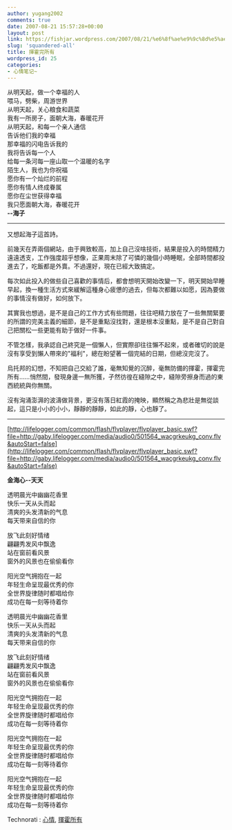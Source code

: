 ```yaml
---
author: yugang2002
comments: true
date: 2007-08-21 15:57:28+00:00
layout: post
link: https://fishjar.wordpress.com/2007/08/21/%e6%8f%ae%e9%9c%8d%e5%ae%8c%e6%89%80%e6%9c%89/
slug: 'squandered-all'
title: 揮霍完所有
wordpress_id: 25
categories:
- 心情笔记~
---
```


从明天起，做一个幸福的人  
喂马，劈柴，周游世界  
从明天起，关心粮食和蔬菜  
我有一所房子，面朝大海，春暖花开  
从明天起，和每一个亲人通信  
告诉他们我的幸福  
那幸福的闪电告诉我的  
我将告诉每一个人  
给每一条河每一座山取一个温暖的名字  
陌生人，我也为你祝福  
愿你有一个灿烂的前程  
愿你有情人终成眷属  
愿你在尘世获得幸福  
我只愿面朝大海，春暖花开  
**--海子**




  





* * *




又想起海子這首詩。




前幾天在弄兩個網站，由于興致較高，加上自己沒啥技術，結果是投入的時間精力遠遠透支，工作強度超乎想像，正果周末除了可憐的幾個小時睡眠，全部時間都投進去了，吃飯都是外賣。不過還好，現在已經大致搞定。




每次如此投入的做些自己喜歡的事情后，都會想明天開始改變一下，明天開始早睡早起，換一種生活方式來緩解這種身心疲憊的過去，但每次都難以如愿，因為要做的事情沒有做好，如何放下。




其實我也想過，是不是自己的工作方式有些問題，往往吧精力放在了一些無關緊要的所謂的完美主義的細節，是不是重點沒找對，還是根本沒重點，是不是自己對自己把關松一些更能有助于做好一件事。




不管怎樣，我承認自己終究是一個懶人，但實際卻往往懶不起來，或者確切的說是沒有享受到懶人帶來的"福利"，總在盼望著一個完結的日期，但總沒完沒了。  





烏托邦的幻想，不知把自己交給了誰，毫無知覺的沉醉，毫無防備的揮霍，揮霍完所有……悄然間，發現身邊一無所獲，孑然彷徨在縫隙之中，縫隙旁擦身而過的東西統統與你無關。




沒有洶涌澎湃的波濤做背景，更沒有落日紅霞的掩映，顯然稱之為悲壯是無從談起，這只是小小的小小，靜靜的靜靜，如此的靜，心也靜了。




  





* * *




  






[http://lifelogger.com/common/flash/flvplayer/flvplayer_basic.swf?file=http://gaby.lifelogger.com/media/audio0/501564_wacgrkeukg_conv.flv&autoStart=false](http://lifelogger.com/common/flash/flvplayer/flvplayer_basic.swf?file=http://gaby.lifelogger.com/media/audio0/501564_wacgrkeukg_conv.flv&autoStart=false)




**金海心--天天**




透明晨光中幽幽花香里  
快乐一天从头而起  
清爽的头发清新的气息  
每天带来自信的你




放飞此刻好情绪  
翩翩秀发风中飘逸  
站在窗前看风景  
窗外的风景也在偷偷看你




阳光空气拥抱在一起  
年轻生命呈现最优秀的你  
全世界旋律随时都唱给你  
成功在每一刻等待着你




透明晨光中幽幽花香里  
快乐一天从头而起  
清爽的头发清新的气息  
每天带来自信的你




放飞此刻好情绪  
翩翩秀发风中飘逸  
站在窗前看风景  
窗外的风景也在偷偷看你




阳光空气拥抱在一起  
年轻生命呈现最优秀的你  
全世界旋律随时都唱给你  
成功在每一刻等待着你




阳光空气拥抱在一起  
年轻生命呈现最优秀的你  
全世界旋律随时都唱给你  
成功在每一刻等待着你




阳光空气拥抱在一起  
年轻生命呈现最优秀的你  
全世界旋律随时都唱给你  
成功在每一刻等待着你  






  
  Technorati : [心情](http://technorati.com/tag/%E5%BF%83%E6%83%85), [揮霍所有](http://technorati.com/tag/%E6%8F%AE%E9%9C%8D%E6%89%80%E6%9C%89) 

